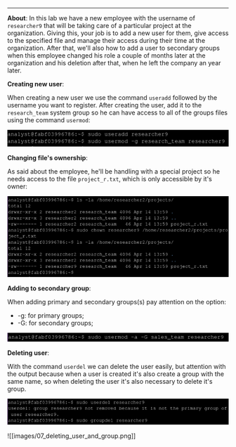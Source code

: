 ___
**About**: In this lab we have a new employee with the username of `researcher9` that will be taking care of a particular project at the organization.
Giving this, your job is to add a new user for them, give access to the specified file and manage their access during their time at the organization.
After that, we'll also how to add a user to secondary groups when this employee changed his role a couple of months later at the organization and his deletion after that, when he left the company an year later.

**Creating new user**:
	
When creating a new user we use the command `useradd` followed by the username you want to register. After creating the user, add it to the `research_team` system group so he can have access to all of the groups files using the command `usermod`:

![creating user and adding to a group](images/04_create_and_modify_user.png)


**Changing file's ownership**:
	
As said about the employee, he'll be handling with a special project so he needs access to the file `project_r.txt`, which is only accessible by it's owner:

![changing_ownership](images/05_changing_ownership.png)

**Adding to secondary group**:
	
When adding primary and secondary groups(s) pay attention on the option:
- -g: for primary groups;
- -G: for secondary groups;
  
![adding secondary group](images/06_add_secondary_group.png)

**Deleting user**:
	
With the command `userdel` we can delete the user easily, but attention with the output because when a user is created it's also create a group with the same name, so when deleting the user it's also necessary to delete it's group.

![Deleting user and it's group](images/07_deleting_user_and_group.png)

![[images/07_deleting_user_and_group.png]]
